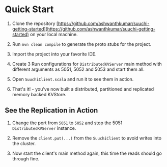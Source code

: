 # Quick Start

1. Clone the repository [https://github.com/ashwanthkumar/suuchi-getting-started](https://github.com/ashwanthkumar/suuchi-getting-started) on your local machine.

2. Run `mvn clean compile` to generate the proto stubs for the project.

3. Import the project into your favorite IDE.

4. Create 3 Run configurations for `DistributedKVServer` main method with different arguments as 5051, 5052 and 5053 and start them all.

5. Open `SuuchiClient.scala` and run it to see them in action.

6. That's it! - you've now built a distributed, partitioned and replicated memory backed KVStore.

## See the Replication in Action

1. Change the port from `5051` to `5052` and stop the 5051 `DistributedKVServer` instance.

2. Remove the `client.put(...)` from the `SuuchiClient` to avoid writes into the cluster.

3. Now start the client's main method again, this time the reads should go through fine.
